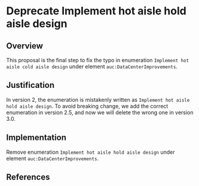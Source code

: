 # Deprecate Implement hot aisle hold aisle design

## Overview

This proposal is the final step to fix the typo in enumeration `Implement hot aisle cold aisle design` under element `auc:DataCenterImprovements`.

## Justification

In version 2, the enumeration is mistakenly written as `Implement hot aisle hold aisle design`. To avoid breaking change, we add the correct enumeration in version 2.5, and now we will delete the wrong one in version 3.0.

## Implementation
Remove enumeration `Implement hot aisle hold aisle design` under element `auc:DataCenterImprovements`.

## References
